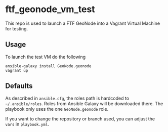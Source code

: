 # ftf_geonode_vm_test

This repo is used to launch a FTF GeoNode into a Vagrant Virtual Machine for testing.

## Usage

To launch the test VM do the following

```shell
ansible-galaxy install GeoNode.geonode
vagrant up
```

## Defaults

As described in `ansible.cfg`, the roles path is hardcoded to `~/.ansible/roles`.  Roles from Ansible Galaxy will be downloaded there.  The playbook only uses the one `GeoNode.geonode` role.

If you want to change the repository or branch used, you can adjust the `vars` in `playbook.yml`.
